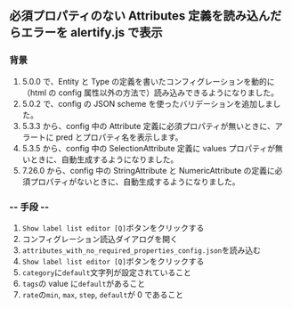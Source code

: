 ## 必須プロパティのない Attributes 定義を読み込んだらエラーを alertify.js で表示

### 背景

1.  5.0.0 で、Entity と Type の定義を書いたコンフィグレーションを動的に（html の config 属性以外の方法で）読み込みできるようになりました。
2.  5.0.2 で、config の JSON scheme を使ったバリデーションを追加しました。
3.  5.3.3 から、config 中の Attribute 定義に必須プロパティが無いときに、アラートに pred とプロパティ名を表示します。
4.  5.3.5 から、config 中の SelectionAttribute 定義に values プロパティが無いときに、自動生成するようになりました。
5.  7.26.0 から、config 中の StringAttribute と NumericAttribute の定義に必須プロパティがないときに、自動生成するようになりました。

### -- 手段 --

1.  `Show label list editor [Q]`ボタンをクリックする
2.  コンフィグレーション読込ダイアログを開く
3.  `attributes_with_no_required_properties_config.json`を読み込む
4.  `Show label list editor [Q]`ボタンをクリックする
5.  `category`に`default`文字列が設定されていること
6.  `tags`の value に`default`があること
7.  `rate`の`min`, `max`, `step`, `default`が 0 であること
